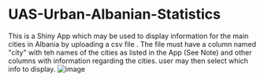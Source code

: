 # UAS-Urban-Albanian-Statistics
This is a Shiny App which may be used to display information for the main cities in Albania by uploading a csv file . The file must have a column named "city" with teh names of the cities as listed in the App (See Note) and other columns with information regarding the cities. user may then select which info to display. 
![image](https://github.com/user-attachments/assets/8e9f784b-c2ba-4377-8237-80024dc883f9)
